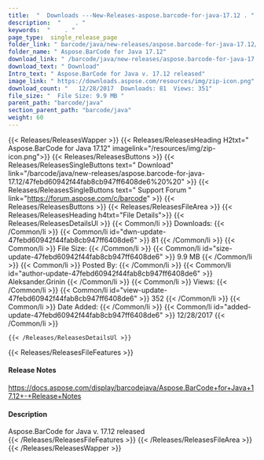 ```yaml
---
title:  "  Downloads ---New-Releases-aspose.barcode-for-java-17.12 . " 
description:  "    . " 
keywords:  "    . " 
page_type:  single_release_page
folder_link: " barcode/java/new-releases/aspose.barcode-for-java-17.12/"
folder_name: " Aspose.BarCode for Java 17.12"
download_link: " /barcode/java/new-releases/aspose.barcode-for-java-17.12/47febd60942f44fab8cb947ff6408de6"
download_text: " Download"
Intro_text: " Aspose.BarCode for Java v. 17.12 released"
image_link: " https://downloads.aspose.com/resources/img/zip-icon.png"
download_count: "   12/28/2017  Downloads: 81  Views: 351"
file_size: "  File Size: 9.9 MB "
parent_path: "barcode/java"
section_parent_path: "barcode/java"
weight: 60 
---
```


{{< Releases/ReleasesWapper >}}
  {{< Releases/ReleasesHeading H2txt=" Aspose.BarCode for Java 17.12" imagelink="/resources/img/zip-icon.png">}}
  {{< Releases/ReleasesButtons >}}
    {{< Releases/ReleasesSingleButtons text=" Download" link="/barcode/java/new-releases/aspose.barcode-for-java-17.12/47febd60942f44fab8cb947ff6408de6%20%20" >}}
    {{< Releases/ReleasesSingleButtons text=" Support Forum " link="https://forum.aspose.com/c/barcode" >}}
  {{< Releases/ReleasesButtons >}}
  {{< Releases/ReleasesFileArea >}}
    {{< Releases/ReleasesHeading h4txt="File Details">}}
    {{< Releases/ReleasesDetailsUl >}}
            {{< Common/li  >}} Downloads: {{< /Common/li >}} 
      {{< Common/li id="dwn-update-47febd60942f44fab8cb947ff6408de6" >}} 81 {{< /Common/li >}} 
      {{< Common/li  >}} File Size: {{< /Common/li >}} 
      {{< Common/li id="size-update-47febd60942f44fab8cb947ff6408de6" >}} 9.9 MB {{< /Common/li >}} 
      {{< Common/li  >}} Posted By: {{< /Common/li >}} 
      {{< Common/li id="author-update-47febd60942f44fab8cb947ff6408de6" >}} Aleksander.Grinin {{< /Common/li >}} 
      {{< Common/li  >}} Views: {{< /Common/li >}} 
      {{< Common/li id="view-update-47febd60942f44fab8cb947ff6408de6" >}} 352 {{< /Common/li >}} 
      {{< Common/li  >}} Date Added: {{< /Common/li >}} 
      {{< Common/li id="added-update-47febd60942f44fab8cb947ff6408de6" >}} 12/28/2017 {{< /Common/li >}} 

    {{< /Releases/ReleasesDetailsUl >}}

  {{< Releases/ReleasesFileFeatures >}}
      <h4>Release Notes</h4><div><a href="https://docs.aspose.com/display/barcodejava/Aspose.BarCode+for+Java+17.12+-+Release+Notes">https://docs.aspose.com/display/barcodejava/Aspose.BarCode+for+Java+17.12+-+Release+Notes</a></div><h4>Description</h4><div class="HTMLDescription">Aspose.BarCode for Java v. 17.12 released</div>
  {{< /Releases/ReleasesFileFeatures >}}
 {{< /Releases/ReleasesFileArea >}}
{{< /Releases/ReleasesWapper >}}


